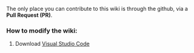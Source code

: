 The only place you can contribute to this wiki is through the github, via a **Pull Request (PR)**.

### How to modify the wiki:

1. Download [Visual Studio Code](https://code.visualstudio.com)
